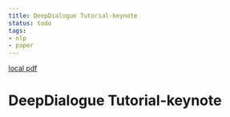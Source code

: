 ```yaml
---
title: DeepDialogue Tutorial-keynote
status: todo
tags:
- nlp
- paper
---
```


[local pdf](../../../pdfs/DeepDialogue_Tutorial-keynote.pdf)

# DeepDialogue Tutorial-keynote
